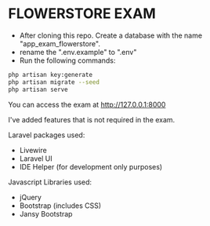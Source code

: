 # FLOWERSTORE EXAM
- After cloning this repo. Create a database with the name "app_exam_flowerstore".
- rename the ".env.example" to ".env"
- Run the following commands:
```bash
php artisan key:generate
php artisan migrate --seed
php artisan serve
```

You can access the exam at http://127.0.0.1:8000

I've added features that is not required in the exam.

Laravel packages used:
- Livewire
- Laravel UI
- IDE Helper (for development only purposes)

Javascript Libraries used:
- jQuery
- Bootstrap (includes CSS)
- Jansy Bootstrap
